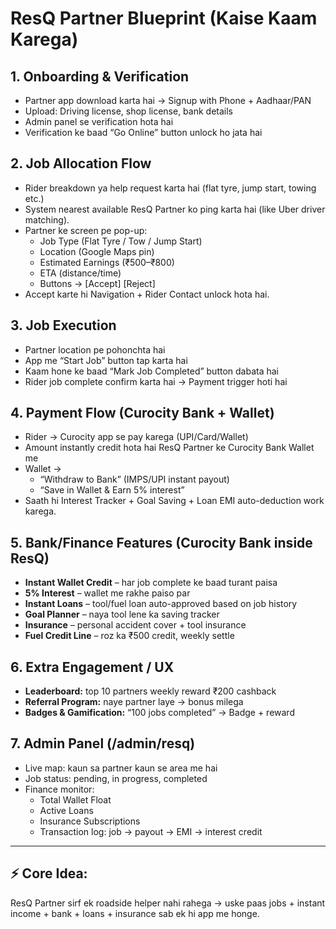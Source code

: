 # ResQ Partner Blueprint (Kaise Kaam Karega)

## 1. Onboarding & Verification

- Partner app download karta hai → Signup with Phone + Aadhaar/PAN
- Upload: Driving license, shop license, bank details
- Admin panel se verification hota hai
- Verification ke baad “Go Online” button unlock ho jata hai

## 2. Job Allocation Flow

- Rider breakdown ya help request karta hai (flat tyre, jump start, towing etc.)
- System nearest available ResQ Partner ko ping karta hai (like Uber driver matching).
- Partner ke screen pe pop-up:
    - Job Type (Flat Tyre / Tow / Jump Start)
    - Location (Google Maps pin)
    - Estimated Earnings (₹500–₹800)
    - ETA (distance/time)
    - Buttons → [Accept] [Reject]
- Accept karte hi Navigation + Rider Contact unlock hota hai.

## 3. Job Execution

- Partner location pe pohonchta hai
- App me “Start Job” button tap karta hai
- Kaam hone ke baad “Mark Job Completed” button dabata hai
- Rider job complete confirm karta hai → Payment trigger hoti hai

## 4. Payment Flow (Curocity Bank + Wallet)

- Rider → Curocity app se pay karega (UPI/Card/Wallet)
- Amount instantly credit hota hai ResQ Partner ke Curocity Bank Wallet me
- Wallet →
    - “Withdraw to Bank” (IMPS/UPI instant payout)
    - “Save in Wallet & Earn 5% interest”
- Saath hi Interest Tracker + Goal Saving + Loan EMI auto-deduction work karega.

## 5. Bank/Finance Features (Curocity Bank inside ResQ)

- **Instant Wallet Credit** – har job complete ke baad turant paisa
- **5% Interest** – wallet me rakhe paiso par
- **Instant Loans** – tool/fuel loan auto-approved based on job history
- **Goal Planner** – naya tool lene ka saving tracker
- **Insurance** – personal accident cover + tool insurance
- **Fuel Credit Line** – roz ka ₹500 credit, weekly settle

## 6. Extra Engagement / UX

- **Leaderboard:** top 10 partners weekly reward ₹200 cashback
- **Referral Program:** naye partner laye → bonus milega
- **Badges & Gamification:** “100 jobs completed” → Badge + reward

## 7. Admin Panel (/admin/resq)

- Live map: kaun sa partner kaun se area me hai
- Job status: pending, in progress, completed
- Finance monitor:
    - Total Wallet Float
    - Active Loans
    - Insurance Subscriptions
    - Transaction log: job → payout → EMI → interest credit

---

## ⚡️ Core Idea:
ResQ Partner sirf ek roadside helper nahi rahega → uske paas jobs + instant income + bank + loans + insurance sab ek hi app me honge.
